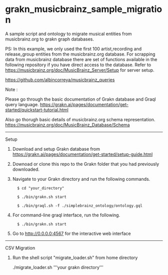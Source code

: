 # grakn_musicbrainz_sample_migration
A sample script and ontology to migrate musical entities from musicbrainz.org to grakn graph databases. 

PS: In this example, we only used the first 100 artist,recording and release_group entities from the musicbrainz.org database.
For scrapping data from musicbrainz database there are set of functions available in the following repository if you have direct access to the database. Refer to https://musicbrainz.org/doc/MusicBrainz_Server/Setup for server setup.

https://github.com/albincorreya/musicbrainz_queries

Note : 

Please go through the basic documentation of Grakn database and Graql query language.
https://grakn.ai/pages/documentation/get-started/quickstart-tutorial.html

Also go thorugh basic details of musicbrainz.org schema representation.
https://musicbrainz.org/doc/MusicBrainz_Database/Schema

__________________________________________________________________

Setup

1. Download and setup Grakn database from https://grakn.ai/pages/documentation/get-started/setup-guide.html

2. Downoad or clone this repo to the Grakn folder that you had previously downloaded.

3. Navigate to your Grakn directory and run the following commands.       
         
         $ cd "your_directory"

         $ ./bin/grakn.sh start
         
         $ ./bin/graql.sh -f ./simplebrainz_ontology/ontology.gql
    
4. For command-line graql interface, run the following. 
         
         $ ./bin/grakn.sh start

5. Go to http://0.0.0.0:4567 for the interactive web interface

------------------------------------------------------------------
CSV Migration

1. Run the shell script "migrate_loader.sh" from home directory

   ./migrate_loader.sh '''your grakn directory'''


 
